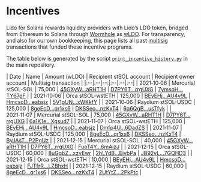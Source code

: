 # Incentives

Lido for Solana rewards liquidity providers with Lido’s LDO token, bridged
from Ethereum to Solana through [Wormhole](https://wormholebridge.com) as
[wLDO][wLDO]. For transparency, and also for our own bookkeeping, this page
lists all past [multisig](administration) transactions that funded these
incentive programs.

The table below is generated by the script
[`print_incentive_history.py`][script] in the main repository.

[wldo]:   https://solscan.io/token/HZRCwxP2Vq9PCpPXooayhJ2bxTpo5xfpQrwB1svh332p
[script]: https://github.com/ChorusOne/solido/blob/53c48be9b3c87aa39988be9097edda0ddf8202a7/scripts/print_incentive_history.py
| Date | Name | Amount (wLDO) | Recipient stSOL account | Recipient owner account | Multisig transaction |
|:--|:--|--:|:--|:--|:--|
| 2021‑10‑06 | Mercurial stSOL-SOL | 75,000 | [45GXyW…aRHT1H](https://solscan.io/account/45GXyWbkmW4TwUYDew4myYbbAZyW9fvm8iYbnSaRHT1H '45GXyWbkmW4TwUYDew4myYbbAZyW9fvm8iYbnSaRHT1H') | [D7PY6T…rrgUXG](https://solscan.io/account/D7PY6TzZRiNJwcZKaQStjjpU3KcfP6kVhrV69wrrgUXG 'D7PY6TzZRiNJwcZKaQStjjpU3KcfP6kVhrV69wrrgUXG') | [7ymsoH…TY67gF](https://solscan.io/account/7ymsoHodgC9ES6NJsWmt6aA7csJmkFvhsC4nBsTY67gF '7ymsoHodgC9ES6NJsWmt6aA7csJmkFvhsC4nBsTY67gF') |
| 2021‑10‑06 | Orca stSOL-wstETH | 125,000 | [BEyEHj…AU4v9L](https://solscan.io/account/BEyEHj6uCgS5NK4wexfLQETX8iyd9Vsjchy1xZAU4v9L 'BEyEHj6uCgS5NK4wexfLQETX8iyd9Vsjchy1xZAU4v9L') | [HmcsoD…eabsjz](https://solscan.io/account/HmcsoDLBZNDEDArNo7YJTRdhECKFbdNzftEsSoeabsjz 'HmcsoDLBZNDEDArNo7YJTRdhECKFbdNzftEsSoeabsjz') | [5V1gUN…xWKkfY](https://solscan.io/account/5V1gUNKBgFPpVmH2qoNfyhB3PjpmyZbJ6VHfeVxWKkfY '5V1gUNKBgFPpVmH2qoNfyhB3PjpmyZbJ6VHfeVxWKkfY') |
| 2021‑10‑06 | Raydium stSOL-USDC | 125,000 | [8geEcD…qr1xs6](https://solscan.io/account/8geEcDpFkXqR2UEE2LVcYCzsD9cyGwJSu8Q56uqr1xs6 '8geEcDpFkXqR2UEE2LVcYCzsD9cyGwJSu8Q56uqr1xs6') | [DKSSeo…nzKxT4](https://solscan.io/account/DKSSeokFtU7cHKMdgNcZ72JETgf9Q3PqcGsk6hnzKxT4 'DKSSeokFtU7cHKMdgNcZ72JETgf9Q3PqcGsk6hnzKxT4') | [6q6QgB…usTfyk](https://solscan.io/account/6q6QgB2eAdhg9KLZCRTty8MDwFL9xqUa7v1FRDusTfyk '6q6QgB2eAdhg9KLZCRTty8MDwFL9xqUa7v1FRDusTfyk') |
| 2021‑11‑07 | Mercurial stSOL-SOL | 75,000 | [45GXyW…aRHT1H](https://solscan.io/account/45GXyWbkmW4TwUYDew4myYbbAZyW9fvm8iYbnSaRHT1H '45GXyWbkmW4TwUYDew4myYbbAZyW9fvm8iYbnSaRHT1H') | [D7PY6T…rrgUXG](https://solscan.io/account/D7PY6TzZRiNJwcZKaQStjjpU3KcfP6kVhrV69wrrgUXG 'D7PY6TzZRiNJwcZKaQStjjpU3KcfP6kVhrV69wrrgUXG') | [6a1K1e…Xgsud7](https://solscan.io/account/6a1K1eF6k6oXp5PYKnUqGm2Y3uJxfBkGn1JDdiXgsud7 '6a1K1eF6k6oXp5PYKnUqGm2Y3uJxfBkGn1JDdiXgsud7') |
| 2021‑11‑07 | Orca stSOL-wstETH | 125,000 | [BEyEHj…AU4v9L](https://solscan.io/account/BEyEHj6uCgS5NK4wexfLQETX8iyd9Vsjchy1xZAU4v9L 'BEyEHj6uCgS5NK4wexfLQETX8iyd9Vsjchy1xZAU4v9L') | [HmcsoD…eabsjz](https://solscan.io/account/HmcsoDLBZNDEDArNo7YJTRdhECKFbdNzftEsSoeabsjz 'HmcsoDLBZNDEDArNo7YJTRdhECKFbdNzftEsSoeabsjz') | [Dmfp4U…6DadZS](https://solscan.io/account/Dmfp4UuFRqBJ5TU2U21JhPaTjv4HcLzZQgWBvj6DadZS 'Dmfp4UuFRqBJ5TU2U21JhPaTjv4HcLzZQgWBvj6DadZS') |
| 2021‑11‑07 | Raydium stSOL-USDC | 125,000 | [8geEcD…qr1xs6](https://solscan.io/account/8geEcDpFkXqR2UEE2LVcYCzsD9cyGwJSu8Q56uqr1xs6 '8geEcDpFkXqR2UEE2LVcYCzsD9cyGwJSu8Q56uqr1xs6') | [DKSSeo…nzKxT4](https://solscan.io/account/DKSSeokFtU7cHKMdgNcZ72JETgf9Q3PqcGsk6hnzKxT4 'DKSSeokFtU7cHKMdgNcZ72JETgf9Q3PqcGsk6hnzKxT4') | [ByJAsT…P2PgUz](https://solscan.io/account/ByJAsTdHzrabU8aihvZCtmLRorhtgVsXLBCF31P2PgUz 'ByJAsTdHzrabU8aihvZCtmLRorhtgVsXLBCF31P2PgUz') |
| 2021‑12‑15 | Mercurial stSOL-SOL | 40,000 | [45GXyW…aRHT1H](https://solscan.io/account/45GXyWbkmW4TwUYDew4myYbbAZyW9fvm8iYbnSaRHT1H '45GXyWbkmW4TwUYDew4myYbbAZyW9fvm8iYbnSaRHT1H') | [D7PY6T…rrgUXG](https://solscan.io/account/D7PY6TzZRiNJwcZKaQStjjpU3KcfP6kVhrV69wrrgUXG 'D7PY6TzZRiNJwcZKaQStjjpU3KcfP6kVhrV69wrrgUXG') | [FuoT4Y…6mAizJ](https://solscan.io/account/FuoT4Yi2YMYwEyuFkBaQ36FARYDNVwjPp8dymB6mAizJ 'FuoT4Yi2YMYwEyuFkBaQ36FARYDNVwjPp8dymB6mAizJ') |
| 2021‑12‑15 | Orca stSOL-USDC | 60,000 | [8uGgbZ…xzvEwr](https://solscan.io/account/8uGgbZDqb8tSzoGJRfsTrpoWAkna9oaWpGSuXaxzvEwr '8uGgbZDqb8tSzoGJRfsTrpoWAkna9oaWpGSuXaxzvEwr') | [2hLYdB…EiybPa](https://solscan.io/account/2hLYdBzRaHWHE4h6FNHbUi983aGknESf2hYG3QEiybPa '2hLYdBzRaHWHE4h6FNHbUi983aGknESf2hYG3QEiybPa') | [JB92vL…7GQHD3](https://solscan.io/account/JB92vLZuRj7t9cYRi2j4TnKoRPjdJNHJZepiFd7GQHD3 'JB92vLZuRj7t9cYRi2j4TnKoRPjdJNHJZepiFd7GQHD3') |
| 2021‑12‑15 | Orca stSOL-wstETH | 10,000 | [BEyEHj…AU4v9L](https://solscan.io/account/BEyEHj6uCgS5NK4wexfLQETX8iyd9Vsjchy1xZAU4v9L 'BEyEHj6uCgS5NK4wexfLQETX8iyd9Vsjchy1xZAU4v9L') | [HmcsoD…eabsjz](https://solscan.io/account/HmcsoDLBZNDEDArNo7YJTRdhECKFbdNzftEsSoeabsjz 'HmcsoDLBZNDEDArNo7YJTRdhECKFbdNzftEsSoeabsjz') | [FJTfrR…LZBhxH](https://solscan.io/account/FJTfrRt6xfYyR8mx4aQEQ3raBPi2vwcuyKtvSRLZBhxH 'FJTfrRt6xfYyR8mx4aQEQ3raBPi2vwcuyKtvSRLZBhxH') |
| 2021‑12‑15 | Raydium stSOL-USDC | 60,000 | [8geEcD…qr1xs6](https://solscan.io/account/8geEcDpFkXqR2UEE2LVcYCzsD9cyGwJSu8Q56uqr1xs6 '8geEcDpFkXqR2UEE2LVcYCzsD9cyGwJSu8Q56uqr1xs6') | [DKSSeo…nzKxT4](https://solscan.io/account/DKSSeokFtU7cHKMdgNcZ72JETgf9Q3PqcGsk6hnzKxT4 'DKSSeokFtU7cHKMdgNcZ72JETgf9Q3PqcGsk6hnzKxT4') | [2UtYtZ…2PkPtc](https://solscan.io/account/2UtYtZ4cydPJRv969ASqB3bqR9MDzDoWAs8gM42PkPtc '2UtYtZ4cydPJRv969ASqB3bqR9MDzDoWAs8gM42PkPtc') |
